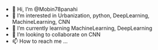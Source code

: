 - 👋 Hi, I’m @Mobin78panahi
- 👀 I’m interested in Urbanization, python, DeepLearning, MachineLearning, CNN
- 🌱 I’m currently learning MachineLearning, DeepLearning
- 💞️ I’m looking to collaborate on CNN
- 📫 How to reach me ...

<!---
Mobin78panahi/Mobin78panahi is a ✨ special ✨ repository because its `README.md` (this file) appears on your GitHub profile.
You can click the Preview link to take a look at your changes.
--->
